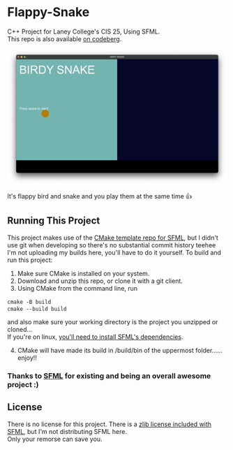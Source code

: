# Flappy-Snake
C++ Project for Laney College's CIS 25, Using SFML.<br>This repo is also available [on codeberg](https://codeberg.org/ryomams/Flappy-Snake).


![Screenshot of title screen](screenie.png)

It's flappy bird and snake and you play them at the same time 👍

## Running This Project
This project makes use of the [CMake template repo for SFML](https://github.com/SFML/cmake-sfml-project?tab=readme-ov-file), but I didn't use git when developing so there's no substantial commit history teehee<br> I'm not uploading my builds here, you'll have to do it yourself. To build and run this project:

1. Make sure CMake is installed on your system.
2. Download and unzip this repo, or clone it with a git client.
3. Using CMake from the command line, run
  ```
  cmake -B build
  cmake --build build
  ```
  and also make sure your working directory is the project you unzipped or cloned...<br>If you're on linux, [you'll need to install SFML's dependencies](https://github.com/SFML/cmake-sfml-project?tab=readme-ov-file#how-to-use).
  
4. CMake will have made its build in /build/bin of the uppermost folder...... enjoy!!

### Thanks to [SFML](https://www.sfml-dev.org) for existing and being an overall awesome project :)

## License
There is no license for this project. There is a [zlib license included with SFML](https://github.com/SFML/SFML/blob/master/license.md), but I'm not distributing SFML here.<br>Only your remorse can save you.

